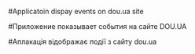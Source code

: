 #Applicatoin dispay events on dou.ua site

#Приложение показывает события на сайте DOU.UA

#Аплакація відображає події з сайту dou.ua
